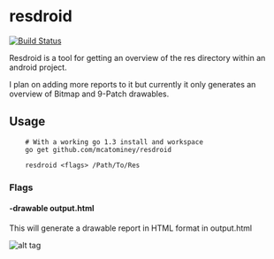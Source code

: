 # resdroid

[![Build Status](https://drone.io/github.com/mcatominey/resdroid/status.png)](https://drone.io/github.com/mcatominey/resdroid/latest)

Resdroid is a tool for getting an overview of the res directory within an android project.

I plan on adding more reports to it but currently it only generates an overview of Bitmap and 9-Patch drawables.

## Usage

```
	# With a working go 1.3 install and workspace
	go get github.com/mcatominey/resdroid

	resdroid <flags> /Path/To/Res
```

### Flags

#### -drawable output.html

This will generate a drawable report in HTML format in output.html

![alt tag](https://raw.githubusercontent.com/mcatominey/resdroid/master/screenshots/drawable.png)